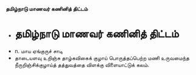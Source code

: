 **தமிழ்நாடு மாணவர் கணினித் திட்டம்**
- # தமிழ்நாடு மாணவர் கணினித் திட்டம்
- n. மாய ஏங்குருச் சாடி
- தாடையளவு உறிஞ்சு தாழ்கவிகைக் குழாய் பொருத்தப்பெற்ற மணி உருவமைந்த நீருறிஞ்சிக்குழாய்த் தத்துவத்தை விளக்கு விளையாட்டுக் கலம்.


